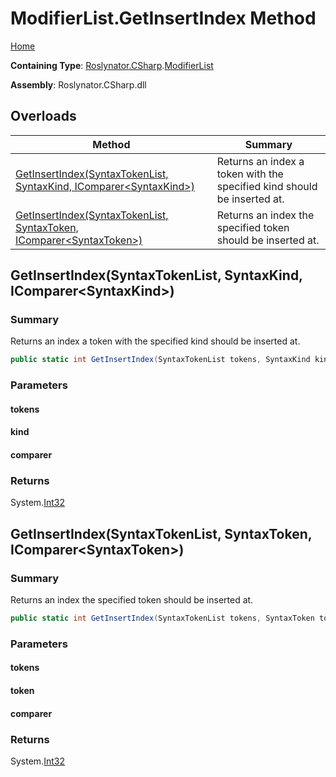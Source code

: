 # ModifierList\.GetInsertIndex Method <a name="_Top"></a>

[Home](../../../../README.md)

**Containing Type**: [Roslynator.CSharp](../../README.md#_Top)\.[ModifierList](../README.md#_Top)

**Assembly**: Roslynator\.CSharp\.dll

## Overloads

| Method | Summary |
| ------ | ------- |
| [GetInsertIndex(SyntaxTokenList, SyntaxKind, IComparer\<SyntaxKind>)](#Roslynator_CSharp_ModifierList_GetInsertIndex_Microsoft_CodeAnalysis_SyntaxTokenList_Microsoft_CodeAnalysis_CSharp_SyntaxKind_System_Collections_Generic_IComparer_Microsoft_CodeAnalysis_CSharp_SyntaxKind__) | Returns an index a token with the specified kind should be inserted at\. |
| [GetInsertIndex(SyntaxTokenList, SyntaxToken, IComparer\<SyntaxToken>)](#Roslynator_CSharp_ModifierList_GetInsertIndex_Microsoft_CodeAnalysis_SyntaxTokenList_Microsoft_CodeAnalysis_SyntaxToken_System_Collections_Generic_IComparer_Microsoft_CodeAnalysis_SyntaxToken__) | Returns an index the specified token should be inserted at\. |

## GetInsertIndex\(SyntaxTokenList, SyntaxKind, IComparer\<SyntaxKind>\) <a name="Roslynator_CSharp_ModifierList_GetInsertIndex_Microsoft_CodeAnalysis_SyntaxTokenList_Microsoft_CodeAnalysis_CSharp_SyntaxKind_System_Collections_Generic_IComparer_Microsoft_CodeAnalysis_CSharp_SyntaxKind__"></a>

### Summary

Returns an index a token with the specified kind should be inserted at\.

```csharp
public static int GetInsertIndex(SyntaxTokenList tokens, SyntaxKind kind, IComparer<SyntaxKind> comparer = null)
```

### Parameters

#### tokens

#### kind

#### comparer

### Returns

System\.[Int32](https://docs.microsoft.com/en-us/dotnet/api/system.int32)

## GetInsertIndex\(SyntaxTokenList, SyntaxToken, IComparer\<SyntaxToken>\) <a name="Roslynator_CSharp_ModifierList_GetInsertIndex_Microsoft_CodeAnalysis_SyntaxTokenList_Microsoft_CodeAnalysis_SyntaxToken_System_Collections_Generic_IComparer_Microsoft_CodeAnalysis_SyntaxToken__"></a>

### Summary

Returns an index the specified token should be inserted at\.

```csharp
public static int GetInsertIndex(SyntaxTokenList tokens, SyntaxToken token, IComparer<SyntaxToken> comparer = null)
```

### Parameters

#### tokens

#### token

#### comparer

### Returns

System\.[Int32](https://docs.microsoft.com/en-us/dotnet/api/system.int32)


